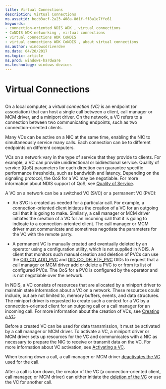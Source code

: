 ```yaml
---
title: Virtual Connections
description: Virtual Connections
ms.assetid: becb3acf-2a23-408a-8d1f-ff8a1e7ffe61
keywords:
- connection-oriented NDIS WDK , virtual connections
- CoNDIS WDK networking , virtual connections
- virtual connections WDK CoNDIS
- virtual connections WDK CoNDIS , about virtual connections
ms.author: windowsdriverdev
ms.date: 04/20/2017
ms.topic: article
ms.prod: windows-hardware
ms.technology: windows-devices
---
```


# Virtual Connections


## <a href="" id="ddk-virtual-connections-ng"></a>


On a local computer, a *virtual connection (VC)* is an endpoint (or association) that can host a single call between a client, call manager or MCM driver, and a miniport driver. On the network, a VC refers to a connection between two communicating endpoints, such as two connection-oriented clients.

Many VCs can be active on a NIC at the same time, enabling the NIC to simultaneously service many calls. Each connection can be to different endpoints on different computers.

VCs on a network vary in the type of service that they provide to clients. For example, a VC can provide unidirectional or bidirectional service. Quality of service (QoS) parameters for each direction can guarantee specific performance thresholds, such as bandwidth and latency. Depending on the signaling protocol, the QoS for a VC may be negotiable. For more information about NDIS support of QoS, see [Quality of Service](quality-of-service.md).

A VC on a network can be a switched VC (SVC) or a permanent VC (PVC):

-   An SVC is created as needed for a particular call. For example, a connection-oriented client initiates the creation of a VC for an outgoing call that it is going to make. Similarly, a call manager or MCM driver initiates the creation of a VC for an incoming call that it is going to indicate to a connection-oriented client. The call manager or MCM driver must communicate and sometimes negotiate the parameters for the VC with the remote party.

-   A permanent VC is manually created and eventually deleted by an operator using a configuration utility, which is not supplied in NDIS. A client that monitors such manual creation and deletion of PVCs can use the [OID\_CO\_ADD\_PVC](https://msdn.microsoft.com/library/windows/hardware/ff569087) and [OID\_CO\_DELETE\_PVC](https://msdn.microsoft.com/library/windows/hardware/ff569090) OIDs to request that a call manager or MCM driver add or delete a PVC to or from its list of configured PVCs. The QoS for a PVC is configured by the operator and is not negotiable over the network.

In NDIS, a VC consists of resources that are allocated by a miniport driver to maintain state information about a VC on a network. These resources could include, but are not limited to, memory buffers, events, and data structures. The miniport driver is requested to create such a context for a VC by a connection-oriented client for an outgoing call or a call manager for an incoming call. For more information about the creation of VCs, see [Creating a VC](creating-a-vc.md).

Before a created VC can be used for data transmission, it must be activated by a call manager or MCM driver. To activate a VC, a miniport driver or MCM driver sets up resources for the VC and communicates with a NIC as necessary to prepare the NIC to receive or transmit data on the VC. For more information about VC activation, see [Activating a VC](activating-a-vc.md).

When tearing down a call, a call manager or MCM driver [deactivates the VC](deactivating-a-vc.md) used for the call.

After a call is torn down, the creator of the VC (a connection-oriented client, call manager, or MCM driver) can either initiate the [deletion of the VC](deleting-a-vc.md) or use the VC for another call.

 

 





